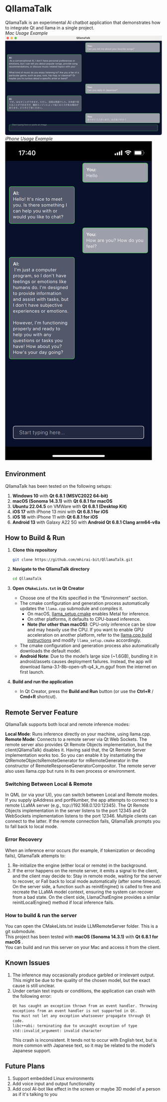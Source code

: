 # QllamaTalk
QllamaTalk is an experimental AI chatbot application that demonstrates how to integrate Qt and llama in a single project.<br>
*Mac Usage Example*<br>
![Mac Usage Example Screenshot](assets_for_readme/Desktop_Usage_Example.png)
<br>*iPhone Usage Example*<br>
![IPhone Usage Example Screenshot](assets_for_readme/iPhone_Usage_Example.png)

## Environment
QllamaTalk has been tested on the following setups:
1. **Windows 10** with **Qt 6.8.1 (MSVC2022 64-bit)**  
2. **macOS (Sonoma 14.3.1)** with **Qt 6.8.1 for macOS**  
3. **Ubuntu 22.04.5** on VMWare with **Qt 6.8.1 (Desktop Kit)**  
4. **iOS 17** with iPhone 13 mini with **Qt 6.8.1 for iOS**
5. **iOS 18** with iPhone 11 with **Qt 6.8.1 for iOS**
6. **Android 13** with Galaxy A22 5G with **Android Qt 6.8.1 Clang arm64-v8a**


## How to Build & Run
1. **Clone this repository**  
   ```bash
   git clone https://github.com/mhirai-bit/QllamaTalk.git
   ```

2. **Navigate to the QllamaTalk directory**  
   ```bash
   cd QllamaTalk
   ```

3. **Open `CMakeLists.txt` in Qt Creator**  
   - Choose one of the Kits specified in the “Environment” section.
   - The cmake configuration and generation process automatically updates the `llama.cpp` submodule and compiles it.
     - On macOS, [llama_setup.cmake](cmake/llama_setup.cmake) enables Metal for inference.
     - On other platforms, it defaults to CPU-based inference.  
     - **Note (for other than macOS)**: CPU-only inference can be slow and may heavily use the CPU. If you want to enable GPU acceleration on another platform, refer to the [llama.cpp build instructions](https://github.com/ggerganov/llama.cpp/blob/master/docs/build.md) and modify `llama_setup.cmake` accordingly.
   - The cmake configuration and generation process also automatically downloads the default model.
   - **Android Note**: Due to the model’s large size (~1.6GB), bundling it in android/assets causes deployment failures. Instead, the app will download llama-3.1-8b-open-sft-q4_k_m.gguf from the internet on first launch.
   
4. **Build and run the application**  
   - In Qt Creator, press the **Build and Run** button (or use the **Ctrl+R** / **Cmd+R** shortcut).  

## Remote Server Feature
QllamaTalk supports both local and remote inference modes:

**Local Mode**: Runs inference directly on your machine, using llama.cpp.<br>
**Remote Mode**: Connects to a remote server via Qt Web Sockets. The remote server also provides Qt Remote Objects implementation, but the client(QllamaTalk) disables it. Having said that, the Qt Remote Server implementation works too. So you can enable it by instantiating the QtRemoteObjectsRemoteGenerator for mRemoteGenerator in the constructor of RemoteResponseGeneratorCompositor. The remote server also uses llama.cpp but runs in its own process or environment.

### Switching Between Local & Remote
In QML (or via your UI), you can switch between Local and Remote modes.
If you supply ipAddress and portNumber, the app attempts to connect to a remote LLaMA server (e.g., tcp://192.168.0.120:12345). The Qt Remote Objects implementation in the server listens to the port 12345 and Qt WebSockets implementation listens to the port 12346. Multiple clients can connect to the latter.
If the remote connection fails, QllamaTalk prompts you to fall back to local mode.
### Error Recovery
When an inference error occurs (for example, if tokenization or decoding fails), QllamaTalk attempts to:

1. Re-initialize the engine (either local or remote) in the background.
2. If the error happens on the remote server, it emits a signal to the client, and the client may decide to:
Stay in remote mode, waiting for the server to recover, or
Fall back to local mode automatically (after some timeout).
On the server side, a function such as reinitEngine() is called to free and recreate the LLaMA model context, ensuring the system can recover from a bad state. On the client side, LlamaChatEngine provides a similar reinitLocalEngine() method if local inference fails.

### How to build & run the server
You can open the CMakeLists.txt inside LLMRemoteServer folder. This is a git submodule.<br>
This project has been tested with **macOS (Sonoma 14.3.1)** with **Qt 6.8.1 for macOS** . <br>
You can build and run this server on your Mac and access it from the client.

## Known Issues
1. The inference may occasionally produce garbled or irrelevant output. This might be due to the quality of the chosen model, but the exact cause is still unclear.
2. Under certain text inputs or conditions, the application can crash with the following error:
   ```
   Qt has caught an exception thrown from an event handler. Throwing
   exceptions from an event handler is not supported in Qt.
   You must not let any exception whatsoever propagate through Qt code.
   libc++abi: terminating due to uncaught exception of type std::invalid_argument: invalid character
   ```
   This crash is inconsistent. It tends not to occur with English text, but is more common with Japanese text, so it may be related to the model’s Japanese support.

## Future Plans
1. Support embedded Linux environments
2. Add voice input and output functionality
3. Add cool AI-bot like effect in the screen or maybe 3D model of a person as if it's talking to you
